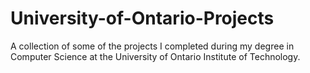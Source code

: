 # University-of-Ontario-Projects
A collection of some of the projects I completed during my degree in Computer Science at the University of Ontario Institute of Technology.

